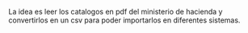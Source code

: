La idea es leer los catalogos en pdf del ministerio de hacienda y convertirlos en un csv para poder importarlos en diferentes sistemas.